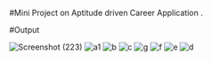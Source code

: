 #Mini Project on Aptitude driven Career Application .

#Output

![Screenshot (223)](https://github.com/user-attachments/assets/c9cf14f6-fe69-49bc-845f-738ec7ccaa05)
![a1](https://github.com/user-attachments/assets/d9f37762-ebed-4a42-9258-2d00dd5f137b)
![b](https://github.com/user-attachments/assets/7ad368d1-7c3f-43e0-88d9-40304d1eda1f)
![c](https://github.com/user-attachments/assets/52f3839f-ca9a-4450-8a17-f580f37a39f4)
![g](https://github.com/user-attachments/assets/88814cc0-5c42-4e8f-a93a-377e25e54770)
![f](https://github.com/user-attachments/assets/67135eac-8a6e-4417-a00b-873b7124bb28)
![e](https://github.com/user-attachments/assets/0b04a0b5-943b-48ac-b7a9-1d06cbd47845)
![d](https://github.com/user-attachments/assets/003e26bc-8b47-406c-aa36-85e5844f4c0f)
